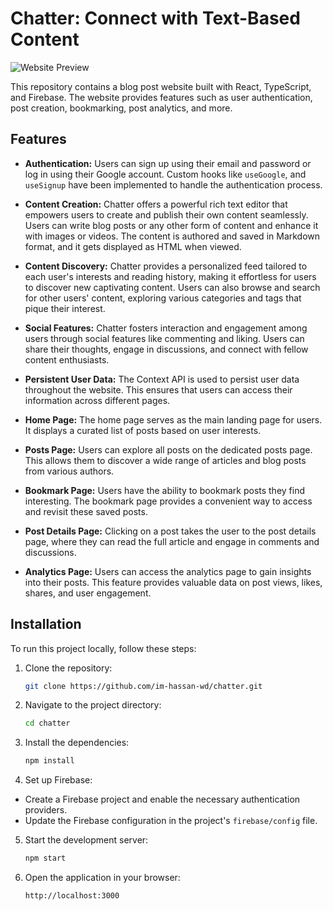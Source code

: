 <!--- Replace the following placeholders in angle brackets with your own information --->
<!--- Make sure to remove the angle brackets as well --->

# Chatter: Connect with Text-Based Content

![Website Preview](https://example.com/preview-image.png)

This repository contains a blog post website built with React, TypeScript, and Firebase. The website provides features such as user authentication, post creation, bookmarking, post analytics, and more.

## Features

- **Authentication:** Users can sign up using their email and password or log in using their Google account. Custom hooks like `useGoogle`, and `useSignup` have been implemented to handle the authentication process.

- **Content Creation:** Chatter offers a powerful rich text editor that empowers users to create and publish their own content seamlessly. Users can write blog posts or any other form of content and enhance it with images or videos. The content is authored and saved in Markdown format, and it gets displayed as HTML when viewed.
  
- **Content Discovery:** Chatter provides a personalized feed tailored to each user's interests and reading history, making it effortless for users to discover new captivating content. Users can also browse and search for other users' content, exploring various categories and tags that pique their interest.
  
- **Social Features:** Chatter fosters interaction and engagement among users through social features like commenting and liking. Users can share their thoughts, engage in discussions, and connect with fellow content enthusiasts.

- **Persistent User Data:** The Context API is used to persist user data throughout the website. This ensures that users can access their information across different pages.

- **Home Page:** The home page serves as the main landing page for users. It displays a curated list of posts based on user interests.

- **Posts Page:** Users can explore all posts on the dedicated posts page. This allows them to discover a wide range of articles and blog posts from various authors.

- **Bookmark Page:** Users have the ability to bookmark posts they find interesting. The bookmark page provides a convenient way to access and revisit these saved posts.

- **Post Details Page:** Clicking on a post takes the user to the post details page, where they can read the full article and engage in comments and discussions.

- **Analytics Page:** Users can access the analytics page to gain insights into their posts. This feature provides valuable data on post views, likes, shares, and user engagement.

## Installation

To run this project locally, follow these steps:

1. Clone the repository:

   ```bash
   git clone https://github.com/im-hassan-wd/chatter.git
   ```
   
2. Navigate to the project directory:

   ```bash
   cd chatter
   ```
   
3. Install the dependencies:

   ```bash
   npm install
   ```
   
4. Set up Firebase:

 - Create a Firebase project and enable the necessary authentication providers.
 - Update the Firebase configuration in the project's `firebase/config` file.

   
5. Start the development server:

   ```bash
   npm start
   ```
   
5. Open the application in your browser:

   ``` bash
   http://localhost:3000
   ```
